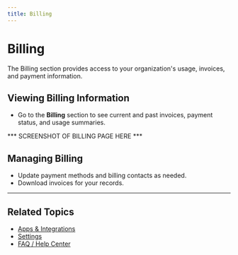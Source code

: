 ```yaml
---
title: Billing
---
```


# Billing

The Billing section provides access to your organization's usage, invoices, and payment information.

## Viewing Billing Information
- Go to the **Billing** section to see current and past invoices, payment status, and usage summaries.

*** SCREENSHOT OF BILLING PAGE HERE ***

## Managing Billing
- Update payment methods and billing contacts as needed.
- Download invoices for your records.

---

## Related Topics
- [Apps & Integrations](./integrations.md)
- [Settings](./settings.md)
- [FAQ / Help Center](./faq.md) 